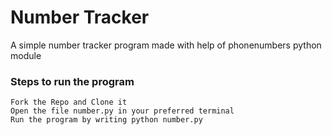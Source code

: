 # Number Tracker

A simple number tracker program made with help of phonenumbers python module

### Steps to run the program

    Fork the Repo and Clone it
    Open the file number.py in your preferred terminal
    Run the program by writing python number.py
